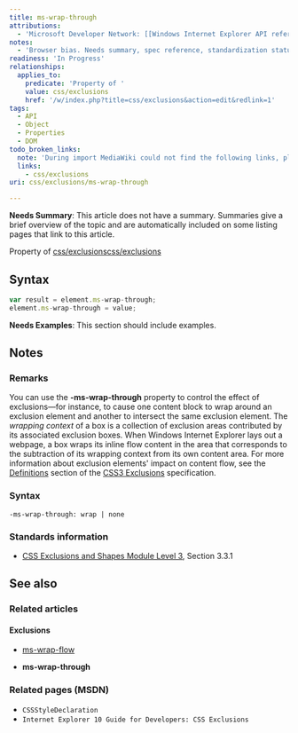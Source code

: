 ```yaml
---
title: ms-wrap-through
attributions:
  - 'Microsoft Developer Network: [[Windows Internet Explorer API reference](http://msdn.microsoft.com/en-us/library/ie/hh828809%28v=vs.85%29.aspx) Article]'
notes:
  - 'Browser bias. Needs summary, spec reference, standardization status'
readiness: 'In Progress'
relationships:
  applies_to:
    predicate: 'Property of '
    value: css/exclusions
    href: '/w/index.php?title=css/exclusions&action=edit&redlink=1'
tags:
  - API
  - Object
  - Properties
  - DOM
todo_broken_links:
  note: 'During import MediaWiki could not find the following links, please fix and adjust this list.'
  links:
    - css/exclusions
uri: css/exclusions/ms-wrap-through

---
```

**Needs Summary**: This article does not have a summary. Summaries give a brief overview of the topic and are automatically included on some listing pages that link to this article.

Property of [css/exclusions](/w/index.php?title=css/exclusions&action=edit&redlink=1)[css/exclusions](/w/index.php?title=css/exclusions&action=edit&redlink=1)

## <span>Syntax</span>

``` js
var result = element.ms-wrap-through;
element.ms-wrap-through = value;
```

**Needs Examples**: This section should include examples.

## <span>Notes</span>

### <span>Remarks</span>

You can use the **-ms-wrap-through** property to control the effect of exclusions—for instance, to cause one content block to wrap around an exclusion element and another to intersect the same exclusion element. The *wrapping context* of a box is a collection of exclusion areas contributed by its associated exclusion boxes. When Windows Internet Explorer lays out a webpage, a box wraps its inline flow content in the area that corresponds to the subtraction of its wrapping context from its own content area. For more information about exclusion elements' impact on content flow, see the [Definitions](http://go.microsoft.com/fwlink/p/?LinkId=234931) section of the [CSS3 Exclusions](http://go.microsoft.com/fwlink/p/?LinkId=234148) specification.

### <span>Syntax</span>

`-ms-wrap-through: wrap | none`

### <span>Standards information</span>

-   [CSS Exclusions and Shapes Module Level 3](http://go.microsoft.com/fwlink/p/?linkId=234148), Section 3.3.1

## <span>See also</span>

### <span>Related articles</span>

#### <span>Exclusions</span>

-   [ms-wrap-flow](/css/exclusions/ms-wrap-flow)

-   **ms-wrap-through**

### <span>Related pages (MSDN)</span>

-   `CSSStyleDeclaration`
-   `Internet Explorer 10 Guide for Developers: CSS Exclusions`

